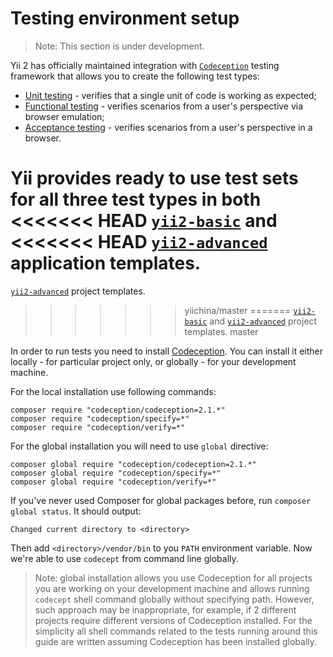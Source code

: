 Testing environment setup
======================

> Note: This section is under development.

Yii 2 has officially maintained integration with [`Codeception`](https://github.com/Codeception/Codeception) testing
framework that allows you to create the following test types:

- [Unit testing](test-unit.md) - verifies that a single unit of code is working as expected;
- [Functional testing](test-functional.md) - verifies scenarios from a user's perspective via browser emulation;
- [Acceptance testing](test-acceptance.md) - verifies scenarios from a user's perspective in a browser.

Yii provides ready to use test sets for all three test types in both
<<<<<<< HEAD
[`yii2-basic`](https://github.com/yiisoft/yii2/tree/master/apps/basic) and
<<<<<<< HEAD
[`yii2-advanced`](https://github.com/yiisoft/yii2/tree/master/apps/advanced) application templates.
=======
[`yii2-advanced`](https://github.com/yiisoft/yii2/tree/master/apps/advanced) project templates.
>>>>>>> yiichina/master
=======
[`yii2-basic`](https://github.com/yiisoft/yii2-app-basic) and
[`yii2-advanced`](https://github.com/yiisoft/yii2-app-advanced) project templates.
>>>>>>> master

In order to run tests you need to install [Codeception](https://github.com/Codeception/Codeception).
You can install it either locally - for particular project only, or globally - for your development machine.

For the local installation use following commands:

```
composer require "codeception/codeception=2.1.*"
composer require "codeception/specify=*"
composer require "codeception/verify=*"
```

For the global installation you will need to use `global` directive:

```
composer global require "codeception/codeception=2.1.*"
composer global require "codeception/specify=*"
composer global require "codeception/verify=*"
```

If you've never used Composer for global packages before, run `composer global status`. It should output:

```
Changed current directory to <directory>
```

Then add `<directory>/vendor/bin` to you `PATH` environment variable. Now we're able to use `codecept` from command
line globally.

> Note: global installation allows you use Codeception for all projects you are working on your development machine and
  allows running `codecept` shell command globally without specifying path. However, such approach may be inappropriate,
  for example, if 2 different projects require different versions of Codeception installed.
  For the simplicity all shell commands related to the tests running around this guide are written assuming Codeception
  has been installed globally.
